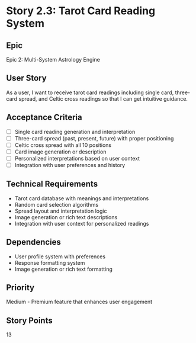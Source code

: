 # Story 2.3: Tarot Card Reading System

## Epic

Epic 2: Multi-System Astrology Engine

## User Story

As a user, I want to receive tarot card readings including single card, three-card spread, and Celtic cross readings so that I can get intuitive guidance.

## Acceptance Criteria

- [ ] Single card reading generation and interpretation
- [ ] Three-card spread (past, present, future) with proper positioning
- [ ] Celtic cross spread with all 10 positions
- [ ] Card image generation or description
- [ ] Personalized interpretations based on user context
- [ ] Integration with user preferences and history

## Technical Requirements

- Tarot card database with meanings and interpretations
- Random card selection algorithms
- Spread layout and interpretation logic
- Image generation or rich text descriptions
- Integration with user context for personalized readings

## Dependencies

- User profile system with preferences
- Response formatting system
- Image generation or rich text formatting

## Priority

Medium - Premium feature that enhances user engagement

## Story Points

13
